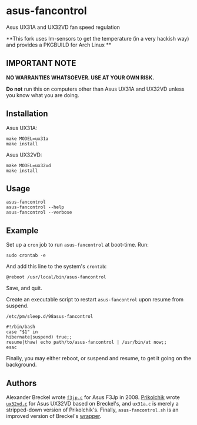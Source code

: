 asus-fancontrol
===============

Asus UX31A and UX32VD fan speed regulation

**This fork uses lm-sensors to get the temperature (in a very hackish way) 
and provides a PKGBUILD for Arch Linux **

IMPORTANT NOTE
--------------

**NO WARRANTIES WHATSOEVER. USE AT YOUR OWN RISK.**

**Do not** run this on computers other than Asus UX31A and UX32VD 
unless you know what you are doing.

Installation
------------

Asus UX31A:


    make MODEL=ux31a
    make install


Asus UX32VD:


    make MODEL=ux32vd
    make install



Usage
-----

    asus-fancontrol
    asus-fancontrol --help
    asus-fancontrol --verbose



Example
-------

Set up a `cron` job to run `asus-fancontrol` at boot-time. Run:

    sudo crontab -e
    
And add this line to the system's `crontab`:

    @reboot /usr/local/bin/asus-fancontrol

Save, and quit.

Create an executable script to restart `asus-fancontrol` upon resume from suspend.

`/etc/pm/sleep.d/98asus-fancontrol`

    #!/bin/bash
    case "$1" in
    hibernate|suspend) true;;
    resume|thaw) echo path/to/asus-fancontrol | /usr/bin/at now;;
    esac
    
Finally, you may either reboot, or suspend and resume, to get it going on the background.


Authors
-------

Alexander Breckel wrote [`f3jp.c`][1] for Asus F3Jp in 2008.
[Prikolchik][3] wrote [`ux32vd.c`][2] for Asus UX32VD based on Breckel's, and
`ux31a.c` is merely a stripped-down version of Prikolchik's.
Finally, `asus-fancontrol.sh` is an improved version of Breckel's [wrapper][1]. 

[1]: http://www.aneas.org/knowledge/asus_f3jp_fan_control.php  "Asus F3Jp fan control on Linux"
[2]: http://pastebin.com/Hp2pWeyL "fancntrl.c: Asus UX32VD fan control proof of concept"
[3]: http://forum.notebookreview.com/asus/705656-fan-control-asus-prime-ux31-ux31a-ux32a-ux32vd.html "Fan Control on Asus Prime UX31/UX31A/UX32A/UX32VD"
